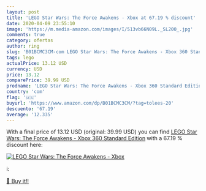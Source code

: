 ```yaml
---
layout: post
title: 'LEGO Star Wars: The Force Awakens - Xbox at 67.19 % discount'
date: 2020-04-09 23:55:10
image: 'https://m.media-amazon.com/images/I/513vb66N09L._SL200_.jpg'
comments: true
category: ofertas
author: ring
slug: 'B01BCMC3CM-com LEGO Star Wars: The Force Awakens - Xbox 360 Standard...'
tags: lego
actualPrice: 13.12 USD
currency: USD
price: 13.12
comparePrice: 39.99 USD
prodname: 'LEGO Star Wars: The Force Awakens - Xbox 360 Standard Edition'
country: 'com'
flag: '🇺🇸'
buyurl: 'https://www.amazon.com/dp/B01BCMC3CM/?tag=tolees-20'
descuento: '67.19'
average: '12.335'
---
```


With a final price of 13.12 USD (original: 39.99 USD) you can find [LEGO Star Wars: The Force Awakens - Xbox 360 Standard Edition](https://www.amazon.com/dp/B01BCMC3CM/?tag=tolees-20) with a  67.19 % discount here:

[![LEGO Star Wars: The Force Awakens - Xbox](https://m.media-amazon.com/images/I/513vb66N09L._SL200_.jpg)](https://www.amazon.com/dp/B01BCMC3CM/?tag=tolees-20)

ℹ️:


[🛒 Buy it!!](https://www.amazon.com/dp/B01BCMC3CM/?tag=tolees-20)
